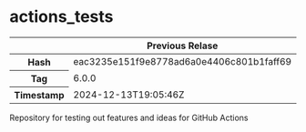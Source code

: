 # actions_tests

<table>
<thead>
<tr>
<th> </th>
<th scope="col">Previous Relase</th>
<th scope="col">Current Release</th>
</tr>
</thead>
<tr>
<th>Hash</th>
<td id="previous_hash">eac3235e151f9e8778ad6a0e4406c801b1faff69</td>
<td id="current_hash">aba7b15bdb45a0c172c65d1b09dd9aa7800329fa</td>
</tr>
<tr>
<th>Tag</th>
<td id="previous_tag">6.0.0</td>
<td id="current_tag">No tags</td>
</tr>
<tr>
<th>Timestamp</th>
<td id="previous_timestamp">2024-12-13T19:05:46Z</td>
<td id="current_timestamp">2024-12-22T18:31:10Z</td>
</tr>
</table>

Repository for testing out features and ideas for GitHub Actions
